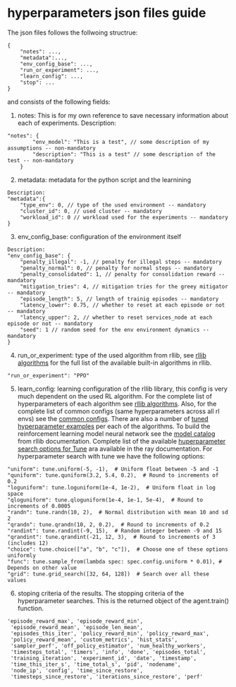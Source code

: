 # hyperparameters json files guide
The json files follows the follwoing structrue:
```
{
    "notes": ...,
    "metadata":...,
    "env_config_base": ...,
    "run_or_experiment": ...,
    "learn_config": ...,
    "stop": ... 
}
```
and consists of the following fields:

1. notes: This is for my own reference to save necessary information about each of experiments. 
Description:
```
"notes": {
        "env_model": "This is a test", // some description of my assumptions -- non-mandatory
        "description": "This is a test" // some description of the test -- non-mandatory
    }
```

2. metadata: metadata for the python script and the learnining
```
Description:
"metadata":{
    "type_env": 0, // type of the used environment -- mandatory
    "cluster_id": 0, // used cluster -- mandatory
    "workload_id": 0 // workload used for the experiments -- mandatory
}
```
3. env_config_base: configuration of the environment itself
```
Description:
"env_config_base": {
    "penalty_illegal": -1, // penalty for illegal steps -- mandatory
    "penalty_normal": 0, // penalty for normal steps -- mandatory
    "penalty_consolidated": 1, // penalty for consolidation reward -- mandatory
    "mitigation_tries": 4, // mitigation tries for the greey mitigator -- mandatory
    "episode_length": 5, // length of trainig episodes -- mandatory
    "latency_lower": 0.75, // whether to reset at each episode or not -- mandatory
    "latency_upper": 2, // whether to reset services_node at each episode or not -- mandatory
    "seed": 1 // random seed for the env environment dynamics -- mandatory
}
```
4. run_or_experiment: type of the used algorithm from rllib, see [rllib algorithms](https://docs.ray.io/en/latest/rllib-algorithms.html) for the full list of the available built-in algorithms in rllib.
```
"run_or_experiment": "PPO"
```
5. learn_config: learning configuration of the rllib library, this config is very much dependent on the used RL algorithm. For the complete list of hyperparameters of each algorithm see [rllib algorithms](https://docs.ray.io/en/latest/rllib-algorithms.html). Also, for the complete list of common configs (same hyperparameters across all rl envs) see the [common configs](https://docs.ray.io/en/latest/rllib-training.html#common-parameters). There are also a number of [tuned hyperparameter examples](https://github.com/ray-project/ray/tree/master/rllib/tuned_examples) per each of the algorithms.
To build the reinforcement learning model neural network see the [model catalog](https://docs.ray.io/en/latest/rllib-models.html#default-model-config-settings) from rllib documentation.
Complete list of the available [huperparameter search options for Tune](https://docs.ray.io/en/latest/tune/api_docs/search_space.html) ara available in the ray documentation.
For hyperparameter search with tune we have the following options:
```
"uniform": tune.uniform(-5, -1),  # Uniform float between -5 and -1
"quniform": tune.quniform(3.2, 5.4, 0.2),  # Round to increments of 0.2
"loguniform": tune.loguniform(1e-4, 1e-2),  # Uniform float in log space
"qloguniform": tune.qloguniform(1e-4, 1e-1, 5e-4),  # Round to increments of 0.0005
"randn": tune.randn(10, 2),  # Normal distribution with mean 10 and sd 2
"qrandn": tune.qrandn(10, 2, 0.2),  # Round to increments of 0.2
"randint": tune.randint(-9, 15),  # Random integer between -9 and 15
"qrandint": tune.qrandint(-21, 12, 3),  # Round to increments of 3 (includes 12)
"choice": tune.choice(["a", "b", "c"]),  # Choose one of these options uniformly
"func": tune.sample_from(lambda spec: spec.config.uniform * 0.01), # Depends on other value
"grid": tune.grid_search([32, 64, 128])  # Search over all these values
```
6. stoping criteria of the results. The stopping criteria of the hyperparameter searches. This is the returned object of the agent.train() function.
```
'episode_reward_max', 'episode_reward_min',
 'episode_reward_mean', 'episode_len_mean', 
 'episodes_this_iter', 'policy_reward_min', 'policy_reward_max', 
 'policy_reward_mean', 'custom_metrics', 'hist_stats', 
 'sampler_perf', 'off_policy_estimator', 'num_healthy_workers', 
 'timesteps_total', 'timers', 'info', 'done', 'episodes_total', 
 'training_iteration', 'experiment_id', 'date', 'timestamp', 
 'time_this_iter_s', 'time_total_s', 'pid', 'nodename', 
 'node_ip', 'config', 'time_since_restore', 
 'timesteps_since_restore', 'iterations_since_restore', 'perf'

```